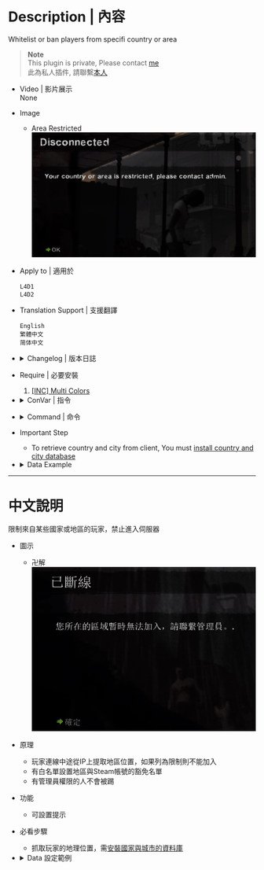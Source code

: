 # Description | 內容
Whitelist or ban players from specifi country or area

> __Note__ <br/>
This plugin is private, Please contact [me](https://github.com/fbef0102/Game-Private_Plugin#私人插件列表-private-plugins-list)<br/>
此為私人插件, 請聯繫[本人](https://github.com/fbef0102/Game-Private_Plugin#私人插件列表-private-plugins-list)

* Video | 影片展示
<br>None

* Image
	* Area Restricted
	<br/>![ban_country_player_1](image/ban_country_player_1.jpg)

* Apply to | 適用於
	```
	L4D1
	L4D2
	```

* Translation Support | 支援翻譯
	```
	English
	繁體中文
	简体中文
	```

* <details><summary>Changelog | 版本日誌</summary>

	* v1.0 (2023-6-14)
		* Initial Release
</details>

* Require | 必要安裝
	1. [[INC] Multi Colors](https://github.com/fbef0102/L4D1_2-Plugins/releases/tag/Multi-Colors)

* <details><summary>ConVar | 指令</summary>

	* cfg/sourcemod/ban_country_player.cfg
		```php
		// If 1, Announce to entire server if the connecting player got kicked
		ban_country_player_announce "1"

		// 0=Plugin off, 1=Plugin on.
		ban_country_player_enable "1"

		// Players with these flags will not be kikced. (Empty = Everyone, -1: Nobody)
		ban_country_player_immune_flag "z"
		```
</details>

* <details><summary>Command | 命令</summary>

	* **Reload the 'ban country player' whitelist (Adm Require: ADMFLAG_ROOT)**
		```php
		sm_reloadlist_bca
		```

	* **View current 'ban country player' whitelist (Adm Require: ADMFLAG_ROOT)**
		```php
		sm_displaylist_bca
		```
</details>

* Important Step
	* To retrieve country and city from client, You must [install country and city database](https://github.com/fbef0102/Game-Private_Plugin/tree/main/Tutorial_%E6%95%99%E5%AD%B8%E5%8D%80/English/Server/Install_Other_File#country-and-city-database)

* <details><summary>Data Example</summary>
	
	* configs/ban_country_player_whitelist.cfg
		```php
		//Area - Do not delete this line
		Taiwan

		//Steam64 ID - Do not delete this line
		XXXXXXXXXXXX
		```

	*  [All country names](http://www.geonames.org/countries/)
	* [Steam ID finder](https://steamid.xyz/)
</details>

- - - -
# 中文說明
限制來自某些國家或地區的玩家，禁止進入伺服器

* 圖示
	* 卍解
	<br/>![ban_country_player_1](image/zho/ban_country_player_1.jpg)

* 原理
	* 玩家連線中途從IP上提取地區位置，如果列為限制則不能加入
	* 有白名單設置地區與Steam帳號的豁免名單
	* 有管理員權限的人不會被踢

* 功能
	* 可設置提示

* 必看步驟
	* 抓取玩家的地理位置，需[安裝國家與城市的資料庫](https://github.com/fbef0102/Game-Private_Plugin/tree/main/Tutorial_%E6%95%99%E5%AD%B8%E5%8D%80/Chinese_%E7%B9%81%E9%AB%94%E4%B8%AD%E6%96%87/Server/%E5%AE%89%E8%A3%9D%E5%85%B6%E4%BB%96%E6%AA%94%E6%A1%88%E6%95%99%E5%AD%B8#%E5%AE%89%E8%A3%9D%E5%9C%8B%E5%AE%B6%E8%88%87%E5%9F%8E%E5%B8%82%E7%9A%84%E8%B3%87%E6%96%99%E5%BA%AB)

* <details><summary>Data 設定範例</summary>
	
	* 白名單文件位於 configs/ban_country_player_whitelist.cfg
		```php
		//Area - Do not delete this line <== 地區白名單 - 請勿刪除此行
		Taiwan

		//Steam64 ID - Do not delete this line <==  Steam ID 豁免名單，格式為SteamId 64 - 請勿刪除此行
		XXXXXXXXXXXX
		```

	* [所有地區的名稱](http://www.geonames.org/countries/)
	* [Steam ID 查找](https://steamid.xyz/)
</details>
